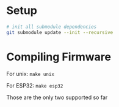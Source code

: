 # Setup

```bash
# init all submodule dependencies
git submodule update --init --recursive
```

# Compiling Firmware

For unix: `make unix`

For ESP32: `make esp32`

Those are the only two supported so far
